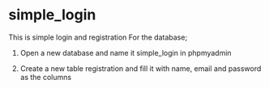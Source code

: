 # simple_login
This is simple login and registration
For the database; 

1. Open a new database and name it simple_login in phpmyadmin

2. Create a new table registration and fill it with name, email and password as the columns
